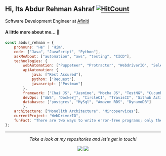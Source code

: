 ## Hi, Its Abdur Rehman Ashraf  [![HitCount](http://hits.dwyl.com/rehmanuet/rehmanuet/.svg)](http://hits.dwyl.com/rehmanuet/rehmanuet/)

Software Development Engineer at <a href="https://www.afiniti.com/">Afiniti</a>
#### A little more about me...   👋

```javascript
const abdur_rehman = {
    pronouns: "He" | "Him",
    code: ["Java", "JavaScript", "Python"],
    askMeAbout: ["automation", "aws", "testing", "CICD"],
    technologies: {
        webAutomation: ["Puppeteer", "Protractor", "WebdriverIO", "Selenium", "Robot Framework", "UiPath(RPA)"],
        apiAutomation: {
            java: ["Rest Assured"],
            python: ["Request"],
            javascript: ["Postman"]
        },
        framework: ["Chai JS", "Jasmine", "Mocha JS", "TestNG", "Cucumber BDD", "Gherkin", "QAF"],
        devOps: ["AWS", "Docker🐳", "CircleCI", "TravisCI", "Github Action", "AWS CodeBuild"],
        databases: ["postgres", "MySql", "Amazon RDS", "DynamoDB"]
        },
    architecture: ["Monolith Architecture", "Mircoservices"],
    currentProject: "WebDriverIO",
    funFact: "There are two ways to write error-free programs; only the third one works"
};
```
<hr>
<p align="center">
  <i>Take a look at my repositories and let's get in touch!</i>

<p align="center">
<a href= "https://github.com/rehmanuet/"><img src="https://img.icons8.com/material-outlined/27/000000/ball-point-pen.png"/></a>
<a href= "https://www.linkedin.com/in/rehmanuet/"><img src="https://img.icons8.com/material-outlined/30/000000/linkedin.png"/></a>
</p>

